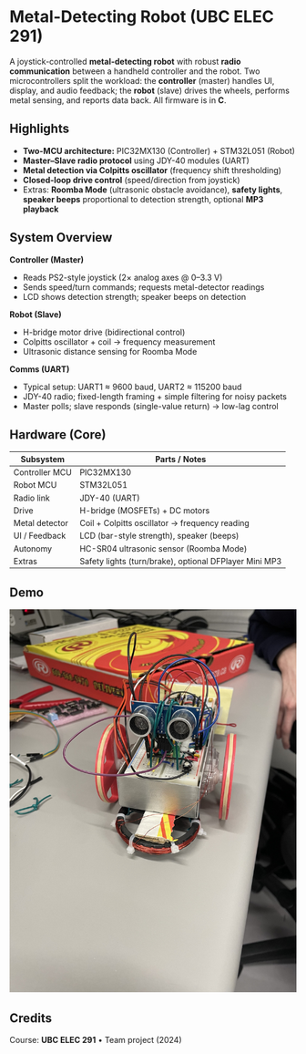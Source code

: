 # Metal-Detecting Robot (UBC ELEC 291)

A joystick-controlled **metal-detecting robot** with robust **radio communication** between a handheld controller and the robot. Two microcontrollers split the workload: the **controller** (master) handles UI, display, and audio feedback; the **robot** (slave) drives the wheels, performs metal sensing, and reports data back. All firmware is in **C**.

## Highlights
- **Two-MCU architecture:** PIC32MX130 (Controller) + STM32L051 (Robot)
- **Master–Slave radio protocol** using JDY-40 modules (UART)
- **Metal detection via Colpitts oscillator** (frequency shift thresholding)
- **Closed-loop drive control** (speed/direction from joystick)
- Extras: **Roomba Mode** (ultrasonic obstacle avoidance), **safety lights**, **speaker beeps** proportional to detection strength, optional **MP3 playback**

## System Overview
**Controller (Master)**
- Reads PS2-style joystick (2× analog axes @ 0–3.3 V)
- Sends speed/turn commands; requests metal-detector readings
- LCD shows detection strength; speaker beeps on detection

**Robot (Slave)**
- H-bridge motor drive (bidirectional control)
- Colpitts oscillator + coil → frequency measurement
- Ultrasonic distance sensing for Roomba Mode

**Comms (UART)**
- Typical setup: UART1 ≈ 9600 baud, UART2 ≈ 115200 baud  
- JDY-40 radio; fixed-length framing + simple filtering for noisy packets  
- Master polls; slave responds (single-value return) → low-lag control

## Hardware (Core)
| Subsystem            | Parts / Notes                                  |
|---------------------|--------------------------------------------------|
| Controller MCU       | PIC32MX130                                      |
| Robot MCU            | STM32L051                                       |
| Radio link           | JDY-40 (UART)                                   |
| Drive                | H-bridge (MOSFETs) + DC motors                  |
| Metal detector       | Coil + Colpitts oscillator → frequency reading  |
| UI / Feedback        | LCD (bar-style strength), speaker (beeps)       |
| Autonomy             | HC-SR04 ultrasonic sensor (Roomba Mode)         |
| Extras               | Safety lights (turn/brake), optional DFPlayer Mini MP3 |

## Demo
![Metal Detecting Robot](media/robot_photo.jpg)

## Credits
Course: **UBC ELEC 291** • Team project (2024)  